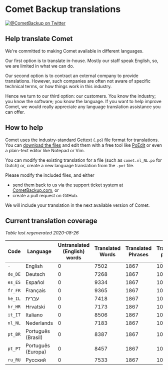 # Comet Backup translations

[![@CometBackup on Twitter](https://img.shields.io/badge/twitter-%40CometBackup-blue.svg?style=flat)](https://twitter.com/CometBackup)

## Help translate Comet

We're committed to making Comet available in different languages.

Our first option is to translate in-house. Mostly our staff speak English, so, we are limited in what we can do.

Our second option is to contract an external company to provide translations. However, such companies are often not aware of specific technical terms, or how things work in this industry.

Hence we turn to our third option: our customers. You know the industry; you know the software; you know the language. If you want to help improve Comet, we would really appreciate any language translation assistance you can offer.

## How to help

Comet uses the industry-standard Gettext (`.po`) file format for translations. You can [download the files](https://github.com/CometBackup/translations/archive/master.zip) and edit them with a free tool like [PoEdit](https://poedit.net/) or even a plain-text editor like Notepad or Vim.

You can modify the existing translation for a file (such as `comet.nl_NL.po` for Dutch) or, create a new language translation from the `.pot` file.

Please modify the included files, and either 
- send them back to us via the support ticket system at [CometBackup.com](https://cometbackup.com/), or
- create a pull request on GitHub.

We will include your translation in the next available version of Comet.

## Current translation coverage

*Table last regenerated 2020-08-26*

|Code    |Language              |Untranslated (English) words |Translated Words |Translated Phrases |Translation percent
|--------|----------------------|-----------------------------|-----------------|-------------------|--------------------
|`-`     |English               |0                            |7502             |1867               |  100.00
|`de_DE` |Deutsch               |0                            |7268             |1867               |  100.00
|`es_ES` |Español               |0                            |9334             |1867               |  100.00
|`fr_FR` |Français              |0                            |9365             |1867               |  100.00
|`he_IL` |עברית‬                 |0                            |7418             |1867               |  100.00
|`hr_HR` |Hrvatski              |0                            |7173             |1867               |  100.00
|`it_IT` |Italiano              |0                            |8506             |1867               |  100.00
|`nl_NL` |Nederlands            |0                            |7183             |1867               |  100.00
|`pt_BR` |Português (Brasil)    |0                            |8387             |1867               |  100.00
|`pt_PT` |Português (Europa)    |0                            |8457             |1867               |  100.00
|`ru_RU` |Русский               |0                            |7533             |1867               |  100.00

